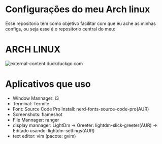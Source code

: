 # Configurações do meu Arch linux
Esse repositorio tem como objetivo facilitar com que eu ache as minhas configs, ou seja esse é o repositorio central do meu:

# ARCH LINUX
![external-content duckduckgo com](https://user-images.githubusercontent.com/51101723/81018062-1cc2d780-8e3a-11ea-891d-eaac6f1425e4.png)

# Aplicativos que uso

* Window Mannager: i3
* Terminal: Termite
* Font: Source Code Pro 
		Install: nerd-fonts-source-code-pro(AUR)
* Screenshots: flameshot
* File Mannager: ranger
* display mannager: LightDm
	-> Greeter: lightdm-slick-greeter(AUR)
	-> Editado usando: lightdm-settings(AUR)
* text editor: vim (pacote: gvim)
